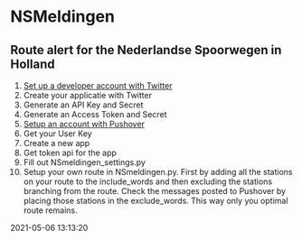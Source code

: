 # NSMeldingen

## Route alert for the Nederlandse Spoorwegen in Holland

1. [Set up a developer account with Twitter](https://developer.twitter.com/en/portal/projects-and-apps)
2. Create your applicatie with Twitter
3. Generate an API Key and Secret
4. Generate an Access Token and Secret
5. [Setup an account with Pushover](https://pushover.net)
6. Get your User Key
7. Create a new app
8. Get token api for the app
9. Fill out NSmeldingen_settings.py
10. Setup your own route in NSmeldingen.py. First by adding all the stations on your route to the include_words and then excluding the stations branching from the route. Check the messages posted to Pushover by placing those stations in the exclude_words. This way only you optimal route remains.

2021-05-06 13:13:20
